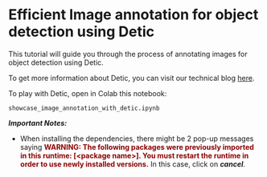 # Efficient Image annotation for object detection using Detic

This tutorial will guide you through the process of annotating images for object detection using Detic. 

To get more information about Detic, you can visit our technical blog [here](https://kickstartai.atlassian.net/wiki/spaces/~71202086d3c17bf1f24444b41fe55d358b6f32/pages/237469742/Efficient+Image+annotation+for+object+detection+using+Detic).

To play with Detic, open in Colab this notebook: 

```showcase_image_annotation_with_detic.ipynb```

***Important Notes:*** 
* When installing the dependencies, there might be 2 pop-up messages saying
<strong style="color: darkred;">WARNING: The following packages were previously imported in this runtime: [<package name\>]. You must restart the runtime in order to use newly installed versions.</strong>
In this case, click on ***cancel***.
